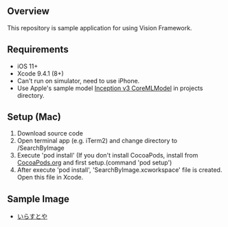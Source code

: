 ## Overview
This repository is sample application for using Vision Framework.

## Requirements
- iOS 11+
- Xcode 9.4.1 (8+)
- Can't run on simulator, need to use iPhone.
- Use Apple's sample model [Inception v3 CoreMLModel](https://developer.apple.com/machine-learning/build-run-models/) in projects directory.

## Setup (Mac)
1. Download source code
2. Open terminal app (e.g. iTerm2) and change directory to <Downloaded Directory>/SearchByImage
3. Execute 'pod install' (If you don't install CocoaPods, install from [CocoaPods.org](https://cocoapods.org/) and first setup.(command 'pod setup')
4. After execute 'pod install', 'SearchByImage.xcworkspace' file is created. Open this file in Xcode.

## Sample Image
- [いらすとや](https://www.irasutoya.com/)
